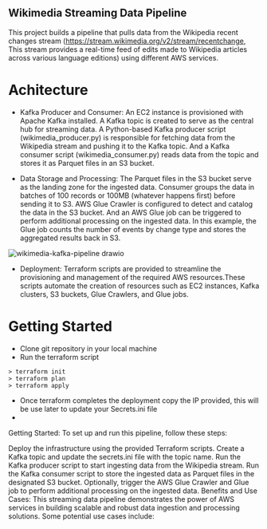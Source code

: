 ## Wikimedia Streaming Data Pipeline
This project builds a pipeline that pulls data from the Wikipedia recent changes stream (https://stream.wikimedia.org/v2/stream/recentchange, This stream provides a real-time feed of edits made to Wikipedia articles across various language editions) using different AWS services.

# Achitecture
- Kafka Producer and Consumer: An EC2 instance is provisioned with Apache Kafka installed. A Kafka topic is created to serve as the central hub for streaming data. A Python-based Kafka producer script (wikimedia_producer.py) is responsible for fetching data from the Wikipedia stream and pushing it to the Kafka topic. And a Kafka consumer script (wikimedia_consumer.py) reads data from the topic and stores it as Parquet files in an S3 bucket.

- Data Storage and Processing:
The Parquet files in the S3 bucket serve as the landing zone for the ingested data. Consumer groups the data in batches of 100 records or 100MB (whatever happens first) before sending it to S3.
AWS Glue Crawler is configured to detect and catalog the data in the S3 bucket. And an AWS Glue job can be triggered to perform additional processing on the ingested data. In this example, the Glue job counts the number of events by change type and stores the aggregated results back in S3.



![wikimedia-kafka-pipeline drawio](https://github.com/karmariv/wikimedia-kafka-pipeline/assets/19791050/80e3e7d5-b894-4104-9deb-f978e67652c9)



- Deployment:
Terraform scripts are provided to streamline the provisioning and management of the required AWS resources.These scripts automate the creation of resources such as EC2 instances, Kafka clusters, S3 buckets, Glue Crawlers, and Glue jobs.

# Getting Started
- Clone git repository in your local machine
- Run the terraform script
```
> terraform init
> terraform plan
> terraform apply
```
- Once terraform completes the deployment copy the IP provided, this will be use later to update your Secrets.ini file
- 









Getting Started: To set up and run this pipeline, follow these steps:

Deploy the infrastructure using the provided Terraform scripts.
Create a Kafka topic and update the secrets.ini file with the topic name.
Run the Kafka producer script to start ingesting data from the Wikipedia stream.
Run the Kafka consumer script to store the ingested data as Parquet files in the designated S3 bucket.
Optionally, trigger the AWS Glue Crawler and Glue job to perform additional processing on the ingested data.
Benefits and Use Cases: This streaming data pipeline demonstrates the power of AWS services in building scalable and robust data ingestion and processing solutions. Some potential use cases include:


